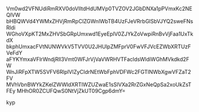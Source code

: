 Vm0wd2VFNUdiRmRXV0doVlltdHdUMVp0TVZOV2JGbDNXa1pPVmxKc2NEQlVW
bHBQWVd4YWMxZHVjRmRpClZGWnlWbTB4UzFJeVRrbGlSbVJYQ2sweFNsRldi
WGhoVXpKT2MxZHVSbGRpUmxwd1EyeEplV0ZJYkZoVwpiRnBvVjFaa1UxTkdX
bkphUmxacFVtNUNWVkV5TVV0U2JHUlpZMFprV0FwVFJVcEZWbXRTUzFVeFdY
aFYKYmxaVFlrWndjRll3Vmt0WFJrVjVaVWRHVTFacldsWldiWGhMVkdkd2FW
WnJiRFpXTW5SVFV6RlplVlZyCldrNEtWbFphVDFWc2FGTlNWbXgwVFZaT2FV
MVhVbnBWYkZKelZWWldXRTlWZUZwaE1sSlVXa2RrZGxNeQpSa2xoUkZsTFEy
MHhOR0ZCUFQwS0NtVjZkUT09Cgp6dmY=

kyp